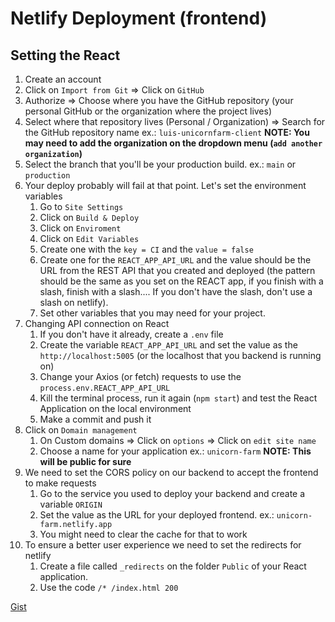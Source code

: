 # Netlify Deployment (frontend)

## Setting the React

1. Create an account
2. Click on `Import from Git` => Click on `GitHub`
3. Authorize => Choose where you have the GitHub repository (your personal GitHub or the organization where the project lives)
4. Select where that repository lives (Personal / Organization) => Search for the GitHub repository name ex.: `luis-unicornfarm-client` **NOTE: You may need to add the organization on the dropdown menu (`add another organization`)**
5. Select the branch that you'll be your production build. ex.: `main` or `production`
6. Your deploy probably will fail at that point. Let's set the environment variables
    1. Go to `Site Settings`
    2. Click on `Build & Deploy`
    3. Click on `Enviroment`
    4. Click on `Edit Variables`
    5. Create one with the `key = CI` and the `value = false`
    6. Create one for the `REACT_APP_API_URL` and the value should be the URL from the REST API that you created and deployed (the pattern should be the same as you set on the REACT app, if you finish with a slash, finish with a slash.... If you don't have the slash, don't use a slash on netlify).
    7. Set other variables that you may need for your project.
7. Changing API connection on React
    1. If you don't have it already, create a `.env` file
    2. Create the variable `REACT_APP_API_URL` and set the value as the `http://localhost:5005` (or the localhost that you backend is running on)
    3. Change your Axios (or fetch) requests to use the `process.env.REACT_APP_API_URL`
    4. Kill the terminal process, run it again (`npm start`) and test the React Application on the local environment
    5. Make a commit and push it
8. Click on `Domain management`
    1. On Custom domains => Click on `options` => Click on `edit site name`
    2. Choose a name for your application ex.: `unicorn-farm` **NOTE: This will be public for sure**
9. We need to set the CORS policy on our backend to accept the frontend to make requests
    1. Go to the service you used to deploy your backend and create a variable `ORIGIN`
    2. Set the value as the URL for your deployed frontend. ex.: `unicorn-farm.netlify.app`
    3. You might need to clear the cache for that to work
10. To ensure a better user experience we need to set the redirects for netlify
    1. Create a file called `_redirects` on the folder `Public` of your React application.
    2. Use the code `/* /index.html 200`

[Gist](https://gist.github.com/TA-Remote/67e617f725bbb68f67d534d162c1bc5f)